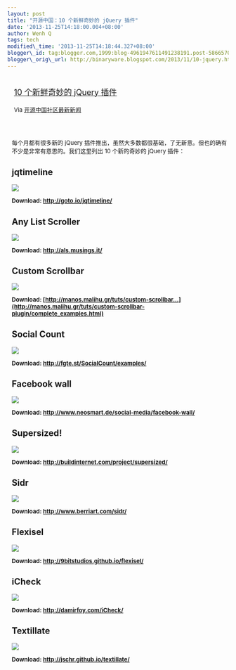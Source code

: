 ```yaml
--- 
layout: post 
title: "开源中国：10 个新鲜奇妙的 jQuery 插件" 
date: '2013-11-25T14:18:00.004+08:00' 
author: Wenh Q
tags: tech
modified\_time: '2013-11-25T14:18:44.327+08:00' 
blogger\_id: tag:blogger.com,1999:blog-4961947611491238191.post-5866570242459506437
blogger\_orig\_url: http://binaryware.blogspot.com/2013/11/10-jquery.html
---
```

<div style="margin: 10px; padding: 5px;">

<div style="font-size: 18px;">

[10 个新鲜奇妙的 jQuery
插件](http://www.oschina.net/news/46103/10-fresh-and-fantastic-jquery-plugins)

</div>

<div style="font-size: 13px;">

Via [开源中国社区最新新闻](http://www.oschina.net/?from=rss)

</div>

</div>

<div style="font-size: 13px; padding: 15px 0 10px 10px;">

每个月都有很多新的 jQuery
插件推出，虽然大多数都很基础，了无新意。但也的确有不少是非常有意思的。我们这里列出
10 个新的奇妙的 jQuery 插件：

jqtimeline
----------

![](http://static.oschina.net/uploads/img/201311/20134526_Di84.png)

**Download: <http://goto.io/jqtimeline/>**

Any List Scroller
-----------------

![](http://static.oschina.net/uploads/img/201311/20134529_D5Nk.png)

**Download: <http://als.musings.it/>**

Custom Scrollbar
----------------

![](http://static.oschina.net/uploads/img/201311/20134533_iUSh.png)

**Download:
[http://manos.malihu.gr/tuts/custom-scrollbar…](http://manos.malihu.gr/tuts/custom-scrollbar-plugin/complete_examples.html)**

Social Count
------------

![](http://static.oschina.net/uploads/img/201311/20134537_BEn8.png)

**Download: <http://fgte.st/SocialCount/examples/>**

Facebook wall
-------------

![](http://static.oschina.net/uploads/img/201311/20134539_Hubf.png)

**Download: <http://www.neosmart.de/social-media/facebook-wall/>**

Supersized!
-----------

![](http://static.oschina.net/uploads/img/201311/20134541_JhnR.png)

**Download: <http://buildinternet.com/project/supersized/>**

Sidr
----

![](http://static.oschina.net/uploads/img/201311/20134548_1D5M.png)

**Download: <http://www.berriart.com/sidr/>**

Flexisel
--------

![](http://static.oschina.net/uploads/img/201311/20134555_eNQ1.png)

**Download: <http://9bitstudios.github.io/flexisel/>**

iCheck
------

![](http://static.oschina.net/uploads/img/201311/20134601_cRov.png)

**Download: <http://damirfoy.com/iCheck/>**

Textillate
----------

![](http://static.oschina.net/uploads/img/201311/20134603_Wd9o.png)

**Download: <http://jschr.github.io/textillate/>**

</div>
